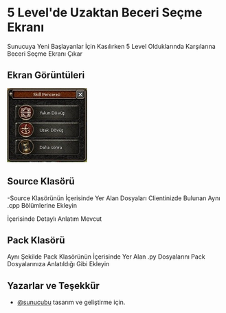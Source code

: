 
# 5 Level'de Uzaktan Beceri Seçme Ekranı

Sunucuya Yeni Başlayanlar İçin Kasılırken 5 Level Olduklarında Karşılarına Beceri Seçme Ekranı Çıkar


## Ekran Görüntüleri

![Ekran Görüntüsü](m2-beceri.png "Beceri Seçme Ekranı")



  
## Source Klasörü

-Source Klasörünün İçerisinde Yer Alan Dosyaları Clientinizde Bulunan Aynı .cpp Bölümlerine Ekleyin

İçerisinde Detaylı Anlatım Mevcut


## Pack Klasörü

  Aynı Şekilde Pack Klasörünün İçerisinde Yer Alan .py Dosyalarını Pack Dosyalarınıza Anlatıldığı Gibi Ekleyin

  
## Yazarlar ve Teşekkür

- [@sunucubu](https://www.sunucubu.com) tasarım ve geliştirme için.

  
